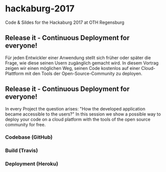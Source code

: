 # hackaburg-2017
Code &amp; Sildes for the Hackaburg 2017 at OTH Regensburg 

## Release it - Continuous Deployment for everyone!

Für jeden Entwickler einer Anwendung stellt sich früher oder später die Frage, wie diese seinen Usern zugänglich gemacht wird. In diesem Vortrag zeigen wir einen möglichen Weg, seinen Code kostenlos auf einer Cloud-Plattform mit den Tools der Open-Source-Community zu deployen. 

## Release it - Continuous Deployment for everyone!

In every Project the question arises: "How the developed application became accessible to the users?" In this session we show a possible way to deploy your code on a cloud platform with the tools of the open source community for free.
 
### Codebase (GitHub)
### Build (Travis)
### Deployment (Heroku)
